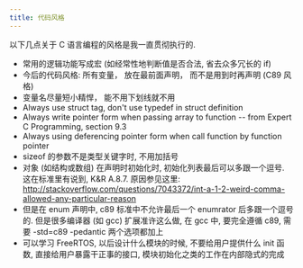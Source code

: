 ```yaml
---
title: 代码风格
---
```


以下几点关于 C 语言编程的风格是我一直贯彻执行的.

* 常用的逻辑功能写成宏 (如经常性地判断值是否合法, 省去众多冗长的 if)
* 今后的代码风格: 所有变量， 放在最前面声明， 而不是用到时再声明 (C89 风格)
* 变量名尽量短小精悍， 能不用下划线就不用
* Always use struct tag, don't use typedef in struct definition
* Always write pointer form when passing array to function -- from Expert C Programming, section 9.3
* Always using deferencing pointer form when call function by function pointer
* sizeof 的参数不是类型关键字时, 不用加括号
* 对象 (如结构或数组) 在声明时初始化时, 初始化列表最后可以多跟一个逗号. 这在标准里有说到, K&R A.8.7. 原因参见这里: http://stackoverflow.com/questions/7043372/int-a-1-2-weird-comma-allowed-any-particular-reason
* 但是在 enum 声明中, c89 标准中不允许最后一个 enumrator 后多跟一个逗号的. 但是很多编译器 (如 gcc) 扩展准许这么做, 在 gcc 中, 要完全遵循 c89, 需要 -std=c89 -pedantic 两个选项都加上
* 可以学习 FreeRTOS, 以后设计什么模块的时候, 不要给用户提供什么 init 函数, 直接给用户暴露干正事的接口, 模块初始化之类的工作在内部隐式的完成
